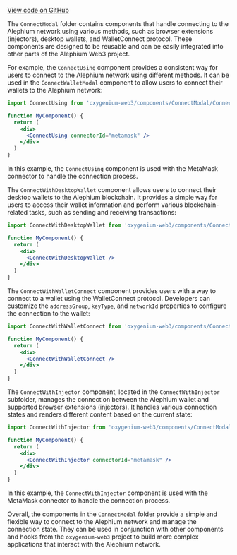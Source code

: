 [View code on GitHub](https://github.com/oxygenium/oxygenium-web3/.autodoc/docs/json/packages/web3-react/src/components/ConnectModal)

The `ConnectModal` folder contains components that handle connecting to the Alephium network using various methods, such as browser extensions (injectors), desktop wallets, and WalletConnect protocol. These components are designed to be reusable and can be easily integrated into other parts of the Alephium Web3 project.

For example, the `ConnectUsing` component provides a consistent way for users to connect to the Alephium network using different methods. It can be used in the `ConnectWalletModal` component to allow users to connect their wallets to the Alephium network:

```jsx
import ConnectUsing from 'oxygenium-web3/components/ConnectModal/ConnectUsing'

function MyComponent() {
  return (
    <div>
      <ConnectUsing connectorId="metamask" />
    </div>
  )
}
```

In this example, the `ConnectUsing` component is used with the MetaMask connector to handle the connection process.

The `ConnectWithDesktopWallet` component allows users to connect their desktop wallets to the Alephium blockchain. It provides a simple way for users to access their wallet information and perform various blockchain-related tasks, such as sending and receiving transactions:

```jsx
import ConnectWithDesktopWallet from 'oxygenium-web3/components/ConnectModal/ConnectWithDesktopWallet'

function MyComponent() {
  return (
    <div>
      <ConnectWithDesktopWallet />
    </div>
  )
}
```

The `ConnectWithWalletConnect` component provides users with a way to connect to a wallet using the WalletConnect protocol. Developers can customize the `addressGroup`, `keyType`, and `networkId` properties to configure the connection to the wallet:

```jsx
import ConnectWithWalletConnect from 'oxygenium-web3/components/ConnectModal/ConnectWithWalletConnect'

function MyComponent() {
  return (
    <div>
      <ConnectWithWalletConnect />
    </div>
  )
}
```

The `ConnectWithInjector` component, located in the `ConnectWithInjector` subfolder, manages the connection between the Alephium wallet and supported browser extensions (injectors). It handles various connection states and renders different content based on the current state:

```jsx
import ConnectWithInjector from 'oxygenium-web3/components/ConnectModal/ConnectWithInjector'

function MyComponent() {
  return (
    <div>
      <ConnectWithInjector connectorId="metamask" />
    </div>
  )
}
```

In this example, the `ConnectWithInjector` component is used with the MetaMask connector to handle the connection process.

Overall, the components in the `ConnectModal` folder provide a simple and flexible way to connect to the Alephium network and manage the connection state. They can be used in conjunction with other components and hooks from the `oxygenium-web3` project to build more complex applications that interact with the Alephium network.
